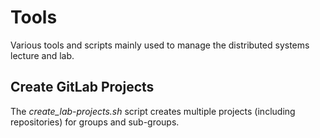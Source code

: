 # Tools

Various tools and scripts mainly used to manage the distributed systems lecture and lab.

## Create GitLab Projects

The _create_lab-projects.sh_ script creates multiple projects (including repositories) for groups and sub-groups.

